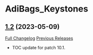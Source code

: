 # AdiBags_Keystones

## [1.2](https://github.com/ZelionGG/AdiBags_Keystones/tree/v1.2) (2023-05-09)

[Full Changelog](https://github.com/ZelionGG/AdiBags_Keystones/compare/v1.1.11...v1.2) [Previous Releases](https://github.com/ZelionGG/AdiBags_Keystones/releases)

- TOC update for patch 10.1.
